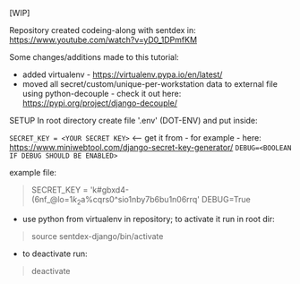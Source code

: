 [WIP]

Repository created codeing-along with sentdex in:
https://www.youtube.com/watch?v=yD0_1DPmfKM

Some changes/additions made to this tutorial:
- added virtualenv - https://virtualenv.pypa.io/en/latest/
- moved all secret/custom/unique-per-workstation data to external file using python-decouple - check it out here: https://pypi.org/project/django-decouple/

SETUP
In root directory create file '.env' (DOT-ENV) and put inside:

`SECRET_KEY = <YOUR SECRET KEY>` <-- get it from - for example - here: https://www.miniwebtool.com/django-secret-key-generator/
`DEBUG=<BOOLEAN IF DEBUG SHOULD BE ENABLED>`

example file:

> SECRET_KEY = 'k#gbxd4-(6nf_@lo=1$k_2$a%cqrs0^sio1nby7b6bu1n06rrq'
> DEBUG=True

- use python from virtualenv in repository; to activate it run in root dir:
> source sentdex-django/bin/activate

- to deactivate run:
> deactivate